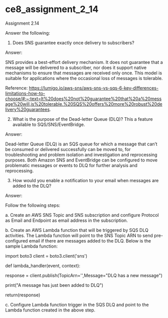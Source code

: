 # ce8_assignment_2_14

Assignment 2.14

Answer the following:

1. Does SNS guarantee exactly once delivery to subscribers?

Answer:
   
SNS provides a best-effort delivery mechanism. It does not guarantee that a message will be delivered to a subscriber, nor does it support native mechanisms to ensure that messages are received only once. This model is suitable for applications where the occasional loss of messages is tolerable.

Reference: https://lumigo.io/aws-sns/aws-sns-vs-sqs-6-key-differences-limitations-how-to-choose/#:~:text=It%20does%20not%20guarantee%20that%20a%20message%20will,is%20tolerable.%20SQS%20offers%20more%20robust%20delivery%20guarantees.


2. What is the purpose of the Dead-letter Queue (DLQ)? This a feature available to SQS/SNS/EventBridge.

Answer:
   
Dead-letter Queue (DLQ) is an SQS queue for which a message that can’t be consumed or delivered successfully can be moved to, for troubleshooting and problem isolation and investigation and reprocessing purposes. Both Amazon SNS and EventBridge can be configured to move problematic messages or events to DLQ for further analysis and reprocessing. 

 
3. How would you enable a notification to your email when messages are added to the DLQ?

Answer:

Follow the following steps:
   
a. Create an AWS SNS Topic and SNS subscription and configure Protocol as Email and Endpoint as email address in the subscription. 

b. Create an AWS Lambda function that will be triggered by SQS DLQ activities. The Lambda function will point to the SNS Topic ARN to send pre-configured email if there are messages added to the DLQ.
Below is the sample Lambda function:

import boto3
client = boto3.client('sns')

def lambda_handler(event, context):

  response = client.publish(TopicArn='<SNS-topic-arn>',Message="DLQ has a new message")

  print("A message has just been added to DLQ")
  
  return(response)


c. Configure Lambda function trigger in the SQS DLQ and point to the Lambda function created in the above step.
   
